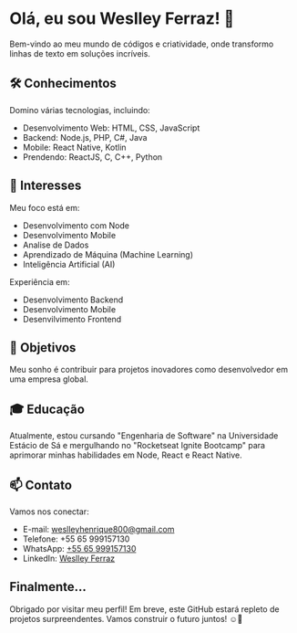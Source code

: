 <!-- Título -->
# Olá, eu sou Weslley Ferraz! 👋

<!-- Descrição -->
Bem-vindo ao meu mundo de códigos e criatividade, onde transformo linhas de texto em soluções incríveis.

<!-- Conhecimentos -->
## 🛠️ Conhecimentos

Domino várias tecnologias, incluindo:

- Desenvolvimento Web: HTML, CSS, JavaScript
- Backend: Node.js, PHP, C#, Java
- Mobile: React Native, Kotlin
- Prendendo: ReactJS, C, C++, Python

<!-- Interesses -->
## 🌟 Interesses

Meu foco está em:

- Desenvolvimento com Node
- Desenvolvimento Mobile
- Analise de Dados
- Aprendizado de Máquina (Machine Learning)
- Inteligência Artificial (AI)

Experiência em:

- Desenvolvimento Backend
- Desenvolvimento Mobile
- Desenvilvimento Frontend

<!-- Objetivos -->
## 🚀 Objetivos

Meu sonho é contribuir para projetos inovadores como desenvolvedor em uma empresa global.

<!-- Educação -->
## 🎓 Educação

Atualmente, estou cursando "Engenharia de Software" na Universidade Estácio de Sá e mergulhando no "Rocketseat Ignite Bootcamp" para aprimorar minhas habilidades em Node, React e React Native.

<!-- Contato -->
## 📫 Contato

Vamos nos conectar:

- E-mail: weslleyhenrique800@gmail.com
- Telefone: +55 65 999157130
- WhatsApp: [+55 65 999157130](https://api.whatsapp.com/send/?phone=5565999157130)
- LinkedIn: [Weslley Ferraz](https://www.linkedin.com/in/weslley-henrique-vieira-ferraz-8b95b3127/)

<!-- Final -->
## Finalmente...

Obrigado por visitar meu perfil! Em breve, este GitHub estará repleto de projetos surpreendentes. Vamos construir o futuro juntos! ☺️🚀

